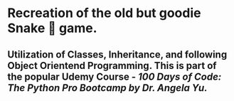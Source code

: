 <h1>Recreation of the old but goodie Snake 🐍 game.</h1>
<h2>Utilization of Classes, Inheritance, and following Object Orientend Programming.
This is part of the popular Udemy Course -<em> 100 Days of Code: The Python Pro Bootcamp by Dr. Angela Yu.</em></h2>
